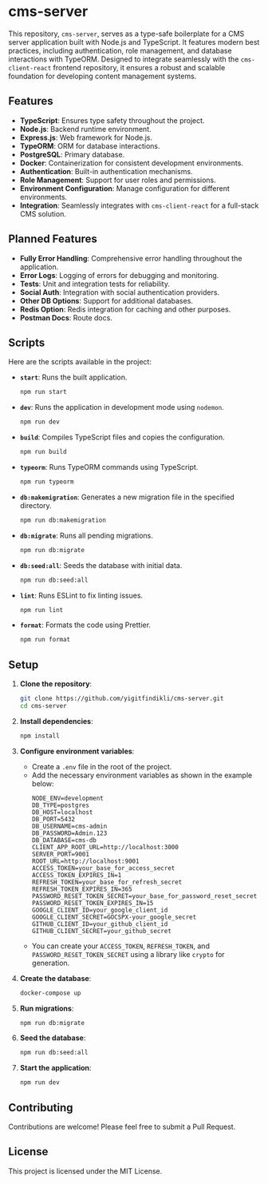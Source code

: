 # cms-server

This repository, `cms-server`, serves as a type-safe boilerplate for a CMS server application built with Node.js and TypeScript. It features modern best practices, including authentication, role management, and database interactions with TypeORM. Designed to integrate seamlessly with the `cms-client-react` frontend repository, it ensures a robust and scalable foundation for developing content management systems.

## Features

-   **TypeScript**: Ensures type safety throughout the project.
-   **Node.js**: Backend runtime environment.
-   **Express.js**: Web framework for Node.js.
-   **TypeORM**: ORM for database interactions.
-   **PostgreSQL**: Primary database.
-   **Docker**: Containerization for consistent development environments.
-   **Authentication**: Built-in authentication mechanisms.
-   **Role Management**: Support for user roles and permissions.
-   **Environment Configuration**: Manage configuration for different environments.
-   **Integration**: Seamlessly integrates with `cms-client-react` for a full-stack CMS solution.

## Planned Features

-   **Fully Error Handling**: Comprehensive error handling throughout the application.
-   **Error Logs**: Logging of errors for debugging and monitoring.
-   **Tests**: Unit and integration tests for reliability.
-   **Social Auth**: Integration with social authentication providers.
-   **Other DB Options**: Support for additional databases.
-   **Redis Option**: Redis integration for caching and other purposes.
-   **Postman Docs**: Route docs.

## Scripts

Here are the scripts available in the project:

-   **`start`**: Runs the built application.

    ```bash
    npm run start
    ```

-   **`dev`**: Runs the application in development mode using `nodemon`.

    ```bash
    npm run dev
    ```

-   **`build`**: Compiles TypeScript files and copies the configuration.

    ```bash
    npm run build
    ```

-   **`typeorm`**: Runs TypeORM commands using TypeScript.

    ```bash
    npm run typeorm
    ```

-   **`db:makemigration`**: Generates a new migration file in the specified directory.

    ```bash
    npm run db:makemigration
    ```

-   **`db:migrate`**: Runs all pending migrations.

    ```bash
    npm run db:migrate
    ```

-   **`db:seed:all`**: Seeds the database with initial data.

    ```bash
    npm run db:seed:all
    ```

-   **`lint`**: Runs ESLint to fix linting issues.

    ```bash
    npm run lint
    ```

-   **`format`**: Formats the code using Prettier.
    ```bash
    npm run format
    ```

## Setup

1. **Clone the repository**:

    ```bash
    git clone https://github.com/yigitfindikli/cms-server.git
    cd cms-server
    ```

2. **Install dependencies**:

    ```bash
    npm install
    ```

3. **Configure environment variables**:

    - Create a `.env` file in the root of the project.
    - Add the necessary environment variables as shown in the example below:
        ```env
        NODE_ENV=development
        DB_TYPE=postgres
        DB_HOST=localhost
        DB_PORT=5432
        DB_USERNAME=cms-admin
        DB_PASSWORD=Admin.123
        DB_DATABASE=cms-db
        CLIENT_APP_ROOT_URL=http://localhost:3000
        SERVER_PORT=9001
        ROOT_URL=http://localhost:9001
        ACCESS_TOKEN=your_base_for_access_secret
        ACCESS_TOKEN_EXPIRES_IN=1
        REFRESH_TOKEN=your_base_for_refresh_secret
        REFRESH_TOKEN_EXPIRES_IN=365
        PASSWORD_RESET_TOKEN_SECRET=your_base_for_password_reset_secret
        PASSWORD_RESET_TOKEN_EXPIRES_IN=15
        GOOGLE_CLIENT_ID=your_google_client_id
        GOOGLE_CLIENT_SECRET=GOCSPX-your_google_secret
        GITHUB_CLIENT_ID=your_github_client_id
        GITHUB_CLIENT_SECRET=your_github_secret
        ```
    - You can create your `ACCESS_TOKEN`, `REFRESH_TOKEN`, and `PASSWORD_RESET_TOKEN_SECRET` using a library like `crypto` for generation.

4. **Create the database**:

    ```bash
    docker-compose up
    ```

5. **Run migrations**:

    ```bash
    npm run db:migrate
    ```

6. **Seed the database**:

    ```bash
    npm run db:seed:all
    ```

7. **Start the application**:
    ```bash
    npm run dev
    ```

## Contributing

Contributions are welcome! Please feel free to submit a Pull Request.

## License

This project is licensed under the MIT License.
